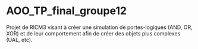 # AOO_TP_final_groupe12

Projet de RICM3 visant à créer une simulation de portes-logiques (AND, OR, XOR) et de leur comportement afin de créer des objets plus complexes (UAL, etc).
